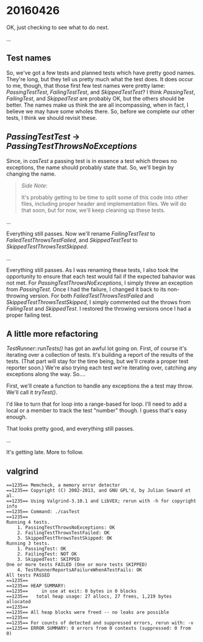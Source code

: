 20160426
========
OK, just checking to see what to do next.

...

Test names
----------
So, we've got a few tests and planned tests which have pretty good names.  They're long, but they tell us pretty much what the test does.  It does occur to me, though, that those first few test names were pretty lame: *PassingTestTest*, *FailingTestTest*, and *SkippedTestTest*?  I think *PassingTest*, *FailingTest*, and *SkippedTest* are probably OK, but the others should be better.  The names make us think the are all incompassing, when in fact, I believe we may have some wholes there.  So, before we complete our other tests, I think we should revisit these.

*PassingTestTest* -> *PassingTestThrowsNoExceptions*
----------------------------------------------------
Since, in *casTest* a passing test is in essence a test which throws no exceptions, the name should probably state that.  So, we'll begin by changing the name.

>_Side Note_:
>
>It's probably getting to be time to split some of this code into other files, including proper header and implementation files.  We will do that soon, but for now, we'll keep cleaning up these tests.

...

Everything still passes.  Now we'll rename *FailingTestTest* to *FailedTestThrowsTestFailed*, and *SkippedTestTest* to *SkippedTestThrowsTestSkipped*.

...

Everything still passes.  As I was renaming these tests, I also took the opportunity to ensure that each test would fail if the expected bahavior was not met.  For *PassingTestThrowsNoExceptions*, I simply threw an exception from *PassingTest*.  Once I had the failure, I changed it back to its non-throwing version.  For both *FailedTestThrowsTestFailed* and *SkippedTestThrowsTestSkipped*, I simply commented out the throws from *FailingTest* and *SkippedTest*.  I restored the throwing versions once I had a proper failing test.

A little more refactoring
-------------------------
*TestRunner::runTests()* has got an awful lot going on.  First, of course it's iterating over a collection of tests.  It's building a report of the results of the tests.  (That part will stay for the time being, but we'll create a proper test reporter soon.)  We're also trying each test we're iterating over, catching any exceptions along the way.  So....

First, we'll create a function to handle any exceptions the a test may throw.  We'll call it *tryTest()*.

I'd like to turn that for loop into a range-based for loop.  I'll need to add a local or a member to track the test "number" though.  I guess that's easy enough.

That looks pretty good, and everything still passes.

...

It's getting late.  More to follow.

valgrind
--------
	==1235== Memcheck, a memory error detector
	==1235== Copyright (C) 2002-2013, and GNU GPL'd, by Julian Seward et al.
	==1235== Using Valgrind-3.10.1 and LibVEX; rerun with -h for copyright info
	==1235== Command: ./casTest
	==1235== 
	Running 4 tests.
		1. PassingTestThrowsNoExceptions: OK
		2. FailingTestThrowsTestFailed: OK
		3. SkippedTestThrowsTestSkipped: OK
	Running 3 tests.
		1. PassingTest: OK
		2. FailingTest: NOT OK
		3. SkippedTest: SKIPPED
	One or more tests FAILED (One or more tests SKIPPED)
	    4. TestRunnerReportsAFailureWhenATestFails: OK
	All tests PASSED
	==1235== 
	==1235== HEAP SUMMARY:
	==1235==     in use at exit: 0 bytes in 0 blocks
	==1235==   total heap usage: 27 allocs, 27 frees, 1,219 bytes allocated
	==1235== 
	==1235== All heap blocks were freed -- no leaks are possible
	==1235== 
	==1235== For counts of detected and suppressed errors, rerun with: -v
	==1235== ERROR SUMMARY: 0 errors from 0 contexts (suppressed: 0 from 0)
